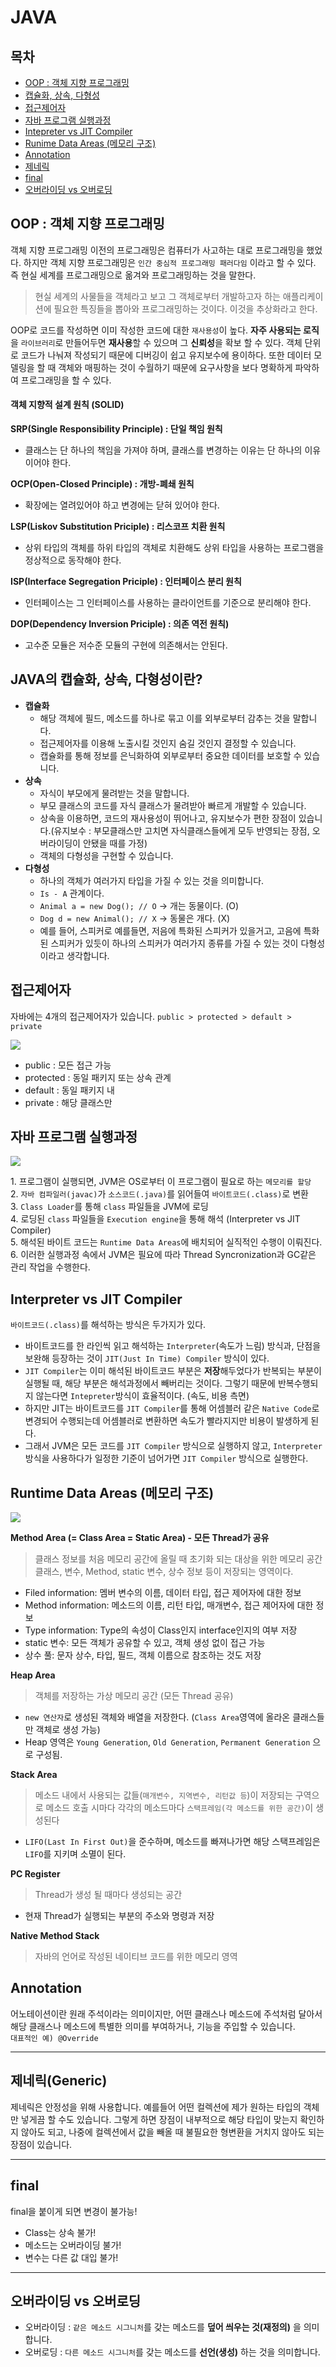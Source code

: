 # JAVA

## 목차

* [OOP : 객체 지향 프로그래밍](java.md#oop)
* [캡슐화, 상속, 다형성](java.md#java)
* [접근제어자](java.md#undefined)
* [자바 프로그램 실행과정](java.md#undefined-2)
* [Intepreter vs JIT Compiler](java.md#interpreter-vs-jit-compiler)
* [Runime Data Areas (메모리 구조)](java.md#runtime-data-areas)
* [Annotation](java.md#annotation)
* [제네릭](java.md#generic)
* [final](java.md#final)
* [오버라이딩 vs 오버로딩](java.md#vs)



## OOP : 객체 지향 프로그래밍

객체 지향 프로그래밍 이전의 프로그래밍은 컴퓨터가 사고하는 대로 프로그래밍을 했었다. 하지만 객체 지향 프로그래밍은 `인간 중심적 프로그래밍 패러다임` 이라고 할 수 있다. 즉 현실 세계를 프로그래밍으로 옮겨와 프로그래밍하는 것을 말한다.

> 현실 세계의 사물들을 객체라고 보고 그 객체로부터 개발하고자 하는 애플리케이션에 필요한 특징들을 뽑아와 프로그래밍하는 것이다. 이것을 추상화라고 한다.

OOP로 코드를 작성하면 이미 작성한 코드에 대한 `재사용성`이 높다. **자주 사용되는 로직**을 `라이브러리`로 만들어두면 **재사용**할 수 있으며 그 **신뢰성**을 확보 할 수 있다. 객체 단위로 코드가 나눠져 작성되기 때문에 디버깅이 쉽고 유지보수에 용이하다. 또한 데이터 모델링을 할 때 객체와 매핑하는 것이 수월하기 때문에 요구사항을 보다 명확하게 파악하여 프로그래밍을 할 수 있다.

#### 객체 지향적 설계 원칙 (SOLID)

**SRP(Single Responsibility Principle) : 단일 책임 원칙**

* 클래스는 단 하나의 책임을 가져야 하며, 클래스를 변경하는 이유는 단 하나의 이유이어야 한다.

**OCP(Open-Closed Principle) : 개방-폐쇄 원칙**

* 확장에는 열려있어야 하고 변경에는 닫혀 있어야 한다.

**LSP(Liskov Substitution Priciple) : 리스코프 치환 원칙**

* 상위 타입의 객체를 하위 타입의 객체로 치환해도 상위 타입을 사용하는 프로그램을 정상적으로 동작해야 한다.

**ISP(Interface Segregation Priciple) : 인터페이스 분리 원칙**

* 인터페이스는 그 인터페이스를 사용하는 클라이언트를 기준으로 분리해야 한다.

**DOP(Dependency Inversion Priciple) : 의존 역전 원칙)**

* 고수준 모듈은 저수준 모듈의 구현에 의존해서는 안된다.

## JAVA의 캡슐화, 상속, 다형성이란?

* **캡슐화**
  * 해당 객체에 필드, 메소드를 하나로 묶고 이를 외부로부터 감추는 것을 말합니다.
  * 접근제어자를 이용해 노출시킬 것인지 숨길 것인지 결정할 수 있습니다.
  * 캡슐화를 통해 정보를 은닉화하여 외부로부터 중요한 데이터를 보호할 수 있습니다.
* **상속**
  * 자식이 부모에게 물려받는 것을 말합니다.
  * 부모 클래스의 코드를 자식 클래스가 물려받아 빠르게 개발할 수 있습니다.
  * 상속을 이용하면, 코드의 재사용성이 뛰어나고, 유지보수가 편한 장점이 있습니다.(유지보수 : 부모클래스만 고치면 자식클래스들에게 모두 반영되는 장점, 오버라이딩이 안됐을 때를 가정)
  * 객체의 다형성을 구현할 수 있습니다.
* **다형성**
  * 하나의 객체가 여러가지 타입을 가질 수 있는 것을 의미합니다.
  * `Is - A` 관계이다.
  * `Animal a = new Dog(); // O` -> 개는 동물이다. (O)
  * `Dog d = new Animal(); // X` -> 동물은 개다. (X)
  * 예를 들어, 스피커로 예를들면, 저음에 특화된 스피커가 있을거고, 고음에 특화된 스피커가 있듯이 하나의 스피커가 여러가지 종류를 가질 수 있는 것이 다형성이라고 생각합니다.

## 접근제어자

자바에는 4개의 접근제어자가 있습니다.  `public > protected > default > private`

![](https://images.velog.io/images/iseunghan/post/eeac8102-456c-4911-858d-d119fc9b2a9d/image.png)

* public : 모든 접근 가능
* protected : 동일 패키지 또는 상속 관계
* default : 동일 패키지 내
* private : 해당 클래스만

## 자바 프로그램 실행과정 <a href="#undefined" id="undefined"></a>



![](https://media.vlpt.us/images/iseunghan/post/adf77297-bc3b-4b10-a087-0f482a7cf845/13576C2A-B132-4A99-B122-646F64A07BE5.png)

1\. 프로그램이 실행되면, JVM은 OS로부터 이 프로그램이 필요로 하는 `메모리를 할당`\
2\. `자바 컴파일러(javac)`가 `소스코드(.java)`를 읽어들여 `바이트코드(.class)`로 변환\
3\. `Class Loader`를 통해 `class` 파일들을 JVM에 로딩\
4\. 로딩된 `class` 파일들을 `Execution engine`을 통해 해석 (Interpreter vs JIT Compiler)\
5\. 해석된 바이트 코드는 `Runtime Data Areas`에 배치되어 실직적인 수행이 이뤄진다.\
6\. 이러한 실행과정 속에서 JVM은 필요에 따라 Thread Syncronization과 GC같은 관리 작업을 수행한다.



## Interpreter vs JIT Compiler <a href="#interpreter-vs-jit-compiler" id="interpreter-vs-jit-compiler"></a>

`바이트코드(.class)`를 해석하는 방식은 두가지가 있다.

* 바이트코드를 한 라인씩 읽고 해석하는 `Interpreter`(속도가 느림) 방식과, 단점을 보완해 등장하는 것이 `JIT(Just In Time) Compiler` 방식이 있다.
* `JIT Compiler`는 이미 해석된 바이트코드 부분은 **저장**해두었다가 반복되는 부분이 실행될 때, 해당 부분은 해석과정에서 빼버리는 것이다. 그렇기 때문에 반복수행되지 않는다면 `Intepreter`방식이 효율적이다. (속도, 비용 측면)
* 하지만 JIT는 바이트코드를 `JIT Compiler`를 통해 어셈블러 같은 `Native Code`로 변경되어 수행되는데 어셈블러로 변환하면 속도가 빨라지지만 비용이 발생하게 된다.
* 그래서 JVM은 모든 코드를 `JIT Compiler` 방식으로 실행하지 않고, `Interpreter` 방식을 사용하다가 일정한 기준이 넘어가면 `JIT Compiler` 방식으로 실행한다.

## Runtime Data Areas (메모리 구조) <a href="#runtime-data-areas" id="runtime-data-areas"></a>

![](https://media.vlpt.us/images/iseunghan/post/b88b6610-ccf4-405f-87d9-8e23efee90bf/BFBE1F4C-8CC7-4583-A440-B62E8412B181.png)

**Method Area (= Class Area = Static Area) - 모든 Thread가 공유**

> 클래스 정보를 처음 메모리 공간에 올릴 때 초기화 되는 대상을 위한 메모리 공간\
> 클래스, 변수, Method, static 변수, 상수 정보 등이 저장되는 영역이다.

* Filed information: 멤버 변수의 이름, 데이터 타입, 접근 제어자에 대한 정보
* Method information: 메소드의 이름, 리턴 타입, 매개변수, 접근 제어자에 대한 정보
* Type information: Type의 속성이 Class인지 interface인지의 여부 저장
* static 변수: 모든 객체가 공유할 수 있고, 객체 생성 없이 접근 가능
* 상수 풀: 문자 상수, 타입, 필드, 객체 이름으로 참조하는 것도 저장

**Heap Area**

> 객체를 저장하는 가상 메모리 공간 (모든 Thread 공유)

* `new 연산자`로 생성된 객체와 배열을 저장한다. (`Class Area`영역에 올라온 클래스들만 객체로 생성 가능)
* Heap 영역은 `Young Generation`, `Old Generation`, `Permanent Generation` 으로 구성됨.

**Stack Area**

> 메소드 내에서 사용되는 값들(`매개변수, 지역변수, 리턴값 등`)이 저장되는 구역으로 메소드 호출 시마다 각각의 메소드마다 `스택프레임(각 메소드를 위한 공간)`이 생성된다

* `LIFO(Last In First Out)`을 준수하며, 메소드를 빠져나가면 해당 스택프레임은 `LIFO`를 지키며 소멸이 된다.

**PC Register**

> Thread가 생성 될 때마다 생성되는 공간

* 현재 Thread가 실행되는 부분의 주소와 명령과 저장

**Native Method Stack**

> 자바의 언어로 작성된 네이티브 코드를 위한 메모리 영역

## Annotation <a href="#annotation" id="annotation"></a>

어노테이션이란 원래 주석이라는 의미이지만, 어떤 클래스나 메소드에 주석처럼 달아서 해당 클래스나 메소드에 특별한 의미를 부여하거나, 기능을 주입할 수 있습니다.\
`대표적인 예) @Override`

***

## 제네릭(Generic) <a href="#generic" id="generic"></a>

제네릭은 안정성을 위해 사용합니다. 예를들어 어떤 컬렉션에 제가 원하는 타입의 객체만 넣게끔 할 수도 있습니다. 그렇게 하면 장점이 내부적으로 해당 타입이 맞는지 확인하지 않아도 되고, 나중에 컬렉션에서 값을 빼올 때 불필요한 형변환을 거치지 않아도 되는 장점이 있습니다.

***

## final <a href="#final" id="final"></a>

final을 붙이게 되면 변경이 불가능!

* Class는 상속 불가!
* 메소드는 오버라이딩 불가!
* 변수는 다른 값 대입 불가!

***

## 오버라이딩 vs 오버로딩 <a href="#vs" id="vs"></a>

* 오버라이딩 : `같은 메소드 시그니처`를 갖는 메소드를 **덮어 씌우는 것(재정의)** 을 의미합니다.
* 오버로딩 : `다른 메소드 시그니처`를 갖는 메소드를 **선언(생성)** 하는 것을 의미합니다.
